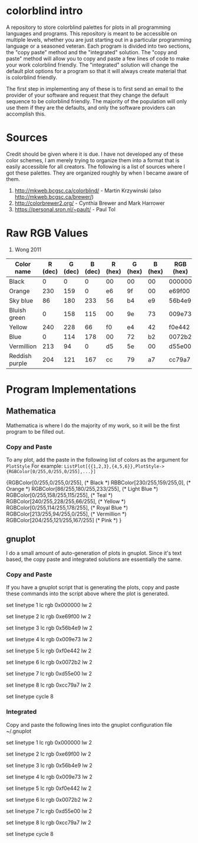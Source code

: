 # colorblind intro
A repository to store colorblind palettes for plots in all programming languages and programs. This
repository is meant to be accessible on multiple levels, whether you are just starting out 
in a particular programming language or a seasoned veteran. Each program is divided into two
sections, the "copy paste" method and the "integrated" solution.  The "copy and paste" method 
will allow you to copy and paste a few lines of code to make your work colorblind friendly. 
The "integrated" solution will change the default plot options for a program so that it will 
always create material that is colorblind friendly.

The first step in implementing any of these is to first send an email to the provider of your software and request that they change the default sequence to be colorblind friendly. The majority of the population will only use them if they are the defaults, and only the software providers can accomplish this.  

# Sources
Credit should be given where it is due. I have not developed any of these color schemes, I am merely trying to organize them into a format that is easily accessible for all creators. The following is a list of sources where I got these palettes. They are organized roughly by when I became aware of them.

1. http://mkweb.bcgsc.ca/colorblind/ - Martin Krzywinski (also http://mkweb.bcgsc.ca/brewer/)
2. http://colorbrewer2.org/ - Cynthia Brewer and Mark Harrower
3. https://personal.sron.nl/~pault/ - Paul Tol

# Raw RGB Values
1. Wong 2011

| Color name | R (dec) | G (dec) | B (dec) | R (hex) | G (hex) | B (hex) | RGB (hex) |
|   ---      |  ---    |   ---   |   ---   | --- |      --- |    ---      | --- |
| Black      | 0       |  0      |   0     | 00  | 00 | 00 | 000000 | 
| Orange | 230 | 159 | 0 |                    e6 | 9f | 00 | e69f00 | 
| Sky blue | 86 | 180 | 233 |                 56 | b4 | e9 | 56b4e9 | 
| Bluish green | 0 | 158 | 115 |              00 | 9e | 73 | 009e73 |
| Yellow | 240 | 228 | 66 |                   f0 | e4 | 42 | f0e442 |
| Blue | 0 | 114 | 178 |                      00 | 72 | b2 | 0072b2 | 
| Vermillion | 213 | 94 | 0 |                 d5 | 5e | 00 | d55e00 |
| Reddish purple | 204 | 121 | 167 |          cc | 79 | a7 | cc79a7 |

# Program Implementations

## Mathematica
Mathematica is where I do the majority of my work, so it will be the first program to be filled out.
### Copy and Paste

To any plot, add the paste in the following list of colors as the argument for `PlotStyle`
For example: `ListPlot[{{1,2,3},{4,5,6}},PlotStyle->{RGBColor[0/255,0/255,0/255],...}]`


  {RGBColor[0/255,0/255,0/255], (\* Black \*)
  RBBColor[230/255,159/255,0], (\* Orange \*)
  RGBColor[86/255,180/255,233/255], (\* Light Blue \*)
  RGBColor[0/255,158/255,115/255], (\* Teal \*)
  RGBColor[240/255,228/255,66/255], (\* Yellow \*)
  RGBColor[0/255,114/255,178/255], (\* Royal Blue \*)
  RGBColor[213/255,94/255,0/255], (\* Vermillion \*)
  RGBColor[204/255,121/255,167/255] (\* Pink \*)
  }
  
## gnuplot
I do a small amount of auto-generation of plots in gnuplot. Since it's text based, the copy paste and integrated solutions are essentially the same.
### Copy and Paste
If you have a gnuplot script that is generating the plots, copy and paste these commands into the script above where the plot is generated.


  set linetype 1 lc rgb 0x000000 lw 2
  
  set linetype 2 lc rgb 0xe69f00 lw 2
  
  set linetype 3 lc rgb 0x56b4e9 lw 2
  
  set linetype 4 lc rgb 0x009e73 lw 2
  
  set linetype 5 lc rgb 0xf0e442 lw 2
  
  set linetype 6 lc rgb 0x0072b2 lw 2
  
  set linetype 7 lc rgb 0xd55e00 lw 2
  
  set linetype 8 lc rgb 0xcc79a7 lw 2
  
  set	linetype cycle 8

### Integrated
Copy and paste the following lines into the gnuplot configuration file ~/.gnuplot

  set linetype 1 lc rgb 0x000000 lw 2
  
  set linetype 2 lc rgb 0xe69f00 lw 2
  
  set linetype 3 lc rgb 0x56b4e9 lw 2
  
  set linetype 4 lc rgb 0x009e73 lw 2
  
  set linetype 5 lc rgb 0xf0e442 lw 2
  
  set linetype 6 lc rgb 0x0072b2 lw 2
  
  set linetype 7 lc rgb 0xd55e00 lw 2
  
  set linetype 8 lc rgb 0xcc79a7 lw 2
  
  set	linetype cycle 8




